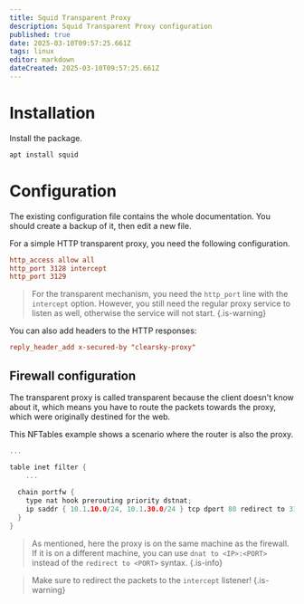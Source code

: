 ```yaml
---
title: Squid Transparent Proxy
description: Squid Transparent Proxy configuration
published: true
date: 2025-03-10T09:57:25.661Z
tags: linux
editor: markdown
dateCreated: 2025-03-10T09:57:25.661Z
---
```


# Installation

Install the package.

```bash
apt install squid
```

# Configuration

The existing configuration file contains the whole documentation. You should create a backup of it, then edit a new file.

For a simple HTTP transparent proxy, you need the following configuration.

```ini
http_access allow all
http_port 3128 intercept
http_port 3129
```

> For the transparent mechanism, you need the `http_port` line with the `intercept` option. However, you still need the regular proxy service to listen as well, otherwise the service will not start.
{.is-warning}

You can also add headers to the HTTP responses:

```ini
reply_header_add x-secured-by "clearsky-proxy"
```

## Firewall configuration

The transparent proxy is called transparent because the client doesn't know about it, which means you have to route the packets towards the proxy, which were originally destined for the web.

This NFTables example shows a scenario where the router is also the proxy.

```c
...

table inet filter {
	...
  
  chain portfw {
  	type nat hook prerouting priority dstnat;
    ip saddr { 10.1.10.0/24, 10.1.30.0/24 } tcp dport 80 redirect to 3128;
  }
}
```

> As mentioned, here the proxy is on the same machine as the firewall. If it is on a different machine, you can use `dnat to <IP>:<PORT>` instead of the `redirect to <PORT>` syntax.
{.is-info}

> Make sure to redirect the packets to the `intercept` listener!
{.is-warning}

